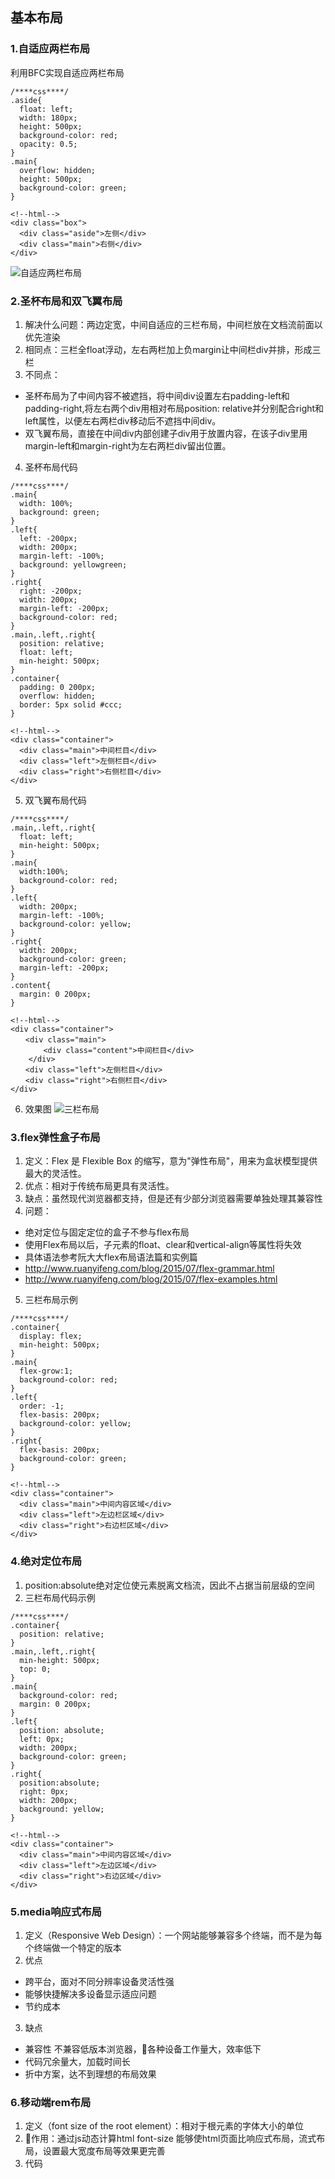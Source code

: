 ## 基本布局

### 1.自适应两栏布局
利用BFC实现自适应两栏布局
```
/****css****/
.aside{
  float: left;
  width: 180px;
  height: 500px;
  background-color: red;
  opacity: 0.5;
}
.main{
  overflow: hidden;
  height: 500px;
  background-color: green;
}

<!--html-->
<div class="box">
  <div class="aside">左侧</div>
  <div class="main">右侧</div>
</div>
```
![自适应两栏布局](https://github.com/MarsPen/-notes-summary/blob/master/images/自适应两栏布局.gif "自适应两栏布局")
### 2.圣杯布局和双飞翼布局
1. 解决什么问题：两边定宽，中间自适应的三栏布局，中间栏放在文档流前面以优先渲染
2. 相同点：三栏全float浮动，左右两栏加上负margin让中间栏div并排，形成三栏
3. 不同点： 
- 圣杯布局为了中间内容不被遮挡，将中间div设置左右padding-left和padding-right,将左右两个div用相对布局position: relative并分别配合right和left属性，以便左右两栏div移动后不遮挡中间div。
- 双飞翼布局，直接在中间div内部创建子div用于放置内容，在该子div里用margin-left和margin-right为左右两栏div留出位置。
4. 圣杯布局代码
```
/****css****/
.main{
  width: 100%;
  background: green;
}
.left{
  left: -200px;
  width: 200px;
  margin-left: -100%;
  background: yellowgreen;
}
.right{
  right: -200px;
  width: 200px;
  margin-left: -200px;
  background-color: red;
}
.main,.left,.right{
  position: relative;
  float: left;
  min-height: 500px;
}
.container{
  padding: 0 200px;
  overflow: hidden;
  border: 5px solid #ccc;
}

<!--html-->
<div class="container">
  <div class="main">中间栏目</div>
  <div class="left">左侧栏目</div>
  <div class="right">右侧栏目</div>
</div>
```
5. 双飞翼布局代码
```
/****css****/
.main,.left,.right{
  float: left;
  min-height: 500px;
}
.main{
  width:100%;
  background-color: red;
}
.left{
  width: 200px;
  margin-left: -100%;
  background-color: yellow;
}
.right{
  width: 200px;
  background-color: green;
  margin-left: -200px;
}
.content{
  margin: 0 200px;
}

<!--html-->
<div class="container"> 
　　<div class="main">
    　　<div class="content">中间栏目</div> 
    </div>
　　<div class="left">左侧栏目</div> 
　　<div class="right">右侧栏目</div> 
</div>
```

6. 效果图
![三栏布局](https://github.com/MarsPen/-notes-summary/blob/master/images/圣杯布局.gif "三栏布局")

### 3.flex弹性盒子布局
1. 定义：Flex 是 Flexible Box 的缩写，意为"弹性布局"，用来为盒状模型提供最大的灵活性。
2. 优点：相对于传统布局更具有灵活性。
3. 缺点：虽然现代浏览器都支持，但是还有少部分浏览器需要单独处理其兼容性
4. 问题：
  - 绝对定位与固定定位的盒子不参与flex布局
  - 使用Flex布局以后，子元素的float、clear和vertical-align等属性将失效
  - 具体语法参考阮大大flex布局语法篇和实例篇
  - http://www.ruanyifeng.com/blog/2015/07/flex-grammar.html
  - http://www.ruanyifeng.com/blog/2015/07/flex-examples.html
5. 三栏布局示例 
```
/****css****/
.container{
  display: flex;
  min-height: 500px;
}
.main{
  flex-grow:1;
  background-color: red;
}
.left{
  order: -1;
  flex-basis: 200px;
  background-color: yellow;
}
.right{
  flex-basis: 200px;
  background-color: green;
}

<!--html-->
<div class="container">
  <div class="main">中间内容区域</div>
  <div class="left">左边栏区域</div>
  <div class="right">右边栏区域</div>
</div>
```

### 4.绝对定位布局
1. position:absolute绝对定位使元素脱离文档流，因此不占据当前层级的空间
2. 三栏布局代码示例
```
/****css****/
.container{
  position: relative;
}
.main,.left,.right{
  min-height: 500px;
  top: 0;
}
.main{
  background-color: red;
  margin: 0 200px;
}
.left{
  position: absolute;
  left: 0px;
  width: 200px;
  background-color: green;
}
.right{
  position:absolute;
  right: 0px;
  width: 200px;
  background: yellow;
}

<!--html-->
<div class="container">
  <div class="main">中间内容区域</div>
  <div class="left">左边区域</div>
  <div class="right">右边区域</div>
</div>
```
### 5.media响应式布局
1. 定义（Responsive Web Design）：一个网站能够兼容多个终端，而不是为每个终端做一个特定的版本
2. 优点
- 跨平台，面对不同分辨率设备灵活性强
- 能够快捷解决多设备显示适应问题
- 节约成本
3. 缺点
- 兼容性 不兼容低版本浏览器，各种设备工作量大，效率低下
- 代码冗余量大，加载时间长
- 折中方案，达不到理想的布局效果 
### 6.移动端rem布局
1. 定义（font size of the root element）：相对于根元素的字体大小的单位
2. 作用：通过js动态计算html font-size 能够使html页面比响应式布局，流式布局，设置最大宽度布局等效果更完善
3. 代码

